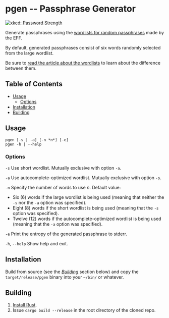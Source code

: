 # pgen -- Passphrase Generator

[![xkcd: Password Strength](https://imgs.xkcd.com/comics/password_strength.png)](https://xkcd.com/936/)

Generate passphrases using the [wordlists for random passphrases][EFFWL]
made by the EFF.

By default, generated passphrases consist of six words randomly selected
from the large wordlist.

Be sure to [read the article about the wordlists][EFFWL] to learn about
the difference between them.

## Table of Contents

* [Usage](#usage)
  - [Options](#options)
* [Installation](#installation)
* [Building](#building)

## Usage

```
pgen [-s | -a] [-n *n*] [-e]
pgen -h | --help
```

### Options

`-s` Use short wordlist. Mutually exclusive with option `-a`.

`-a` Use autocomplete-optimized wordlist.
Mutually exclusive with option `-s`.

`-n` Specify the number of words to use *n*. Default value:

  * Six (6) words if the large wordlist is being used (meaning that
    neither the `-s` nor the `-a` option was specified).
  * Eight (8) words if the short wordlist is being used (meaning that
    the `-s` option was specified).
  * Twelve (12) words if the autocomplete-optimized wordlist is being
    used (meaning that the `-a` option was specified).

`-e` Print the entropy of the generated passphrase to stderr.

`-h`, `--help` Show help and exit.

## Installation

Build from source (see the [*Building*](#building) section below) and
copy the `target/release/pgen` binary into your `~/bin/` or whatever.

## Building

1. [Install Rust](https://www.rust-lang.org/en-US/install.html).
2. Issue `cargo build --release` in the root directory of the cloned repo.



[EFFWL]: https://www.eff.org/deeplinks/2016/07/new-wordlists-random-passphrases
